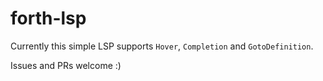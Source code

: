 # forth-lsp

Currently this simple LSP supports `Hover`, `Completion` and `GotoDefinition`.

Issues and PRs welcome :)
